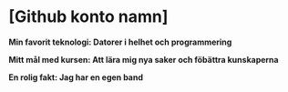 # [Github konto namn]

**Min favorit teknologi: Datorer i helhet och programmering** 

**Mitt mål med kursen: Att lära mig nya saker och föbättra kunskaperna** 

**En rolig fakt: Jag har en egen band**
